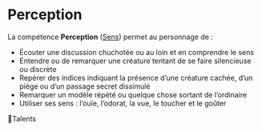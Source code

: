 # Perception

La compétence **Perception** ([Sens](/docs/attributs/sens.md)) permet au personnage de :

- Écouter une discussion chuchotée ou au loin et en comprendre le sens
- Entendre ou de remarquer une créature tentant de se faire silencieuse ou discrète
- Repérer des indices indiquant la présence d’une créature cachée, d’un piège ou d’un passage secret dissimulé
- Remarquer un modèle répété ou quelque chose sortant de l’ordinaire
- Utiliser ses sens : l’ouïe, l’odorat, la vue, le toucher et le goûter

🚧Talents
